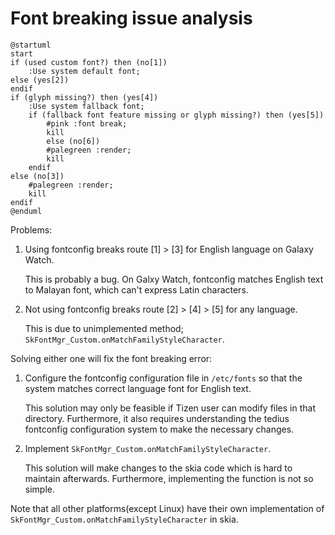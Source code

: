# Font breaking issue analysis

```plantuml
@startuml
start
if (used custom font?) then (no[1])
    :Use system default font;
else (yes[2])
endif
if (glyph missing?) then (yes[4])
    :Use system fallback font;
    if (fallback font feature missing or glyph missing?) then (yes[5])
        #pink :font break;
        kill
        else (no[6])
        #palegreen :render;
        kill
    endif
else (no[3])
    #palegreen :render;
    kill
endif
@enduml
```

Problems:
1. Using fontconfig breaks route [1] > [3] for English language on Galaxy Watch.

    This is probably a bug. On Galxy Watch, fontconfig matches English text to Malayan font, which can't express Latin characters.

2. Not using fontconfig breaks route [2] > [4] > [5] for any language.

    This is due to unimplemented method; `SkFontMgr_Custom.onMatchFamilyStyleCharacter`.

Solving either one will fix the font breaking error:

1. Configure the fontconfig configuration file in `/etc/fonts` so that the system matches correct language font for English text. 

    This solution may only be feasible if Tizen user can modify files in that directory. Furthermore, it also requires understanding the tedius fontconfig configuration system to make the necessary changes.

2. Implement `SkFontMgr_Custom.onMatchFamilyStyleCharacter`.

    This solution will make changes to the skia code which is hard to maintain afterwards. Furthermore, implementing the function is not so simple.

Note that all other platforms(except Linux) have their own implementation of `SkFontMgr_Custom.onMatchFamilyStyleCharacter` in skia.